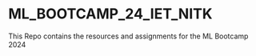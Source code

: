 # ML_BOOTCAMP_24_IET_NITK

This Repo contains the resources and assignments for the ML Bootcamp 2024
